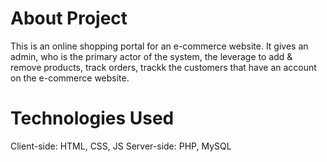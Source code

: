 # About Project

This is an online shopping portal for an e-commerce website. It gives an admin, who is the primary actor of the system, the leverage to add & remove
products, track orders, trackk the customers that have an account on the e-commerce website.

# Technologies Used

Client-side: HTML, CSS, JS
Server-side: PHP, MySQL
